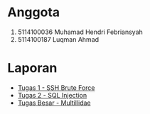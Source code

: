 # Anggota
1. 5114100036 Muhamad Hendri Febriansyah 		
2. 5114100187 Luqman Ahmad 					

# Laporan
- [Tugas 1 - SSH Brute Force](https://github.com/luqmanahmads/laporan-pksj/blob/master/Laporan_Tugas_1/README.md)
- [Tugas 2 - SQL Injection](https://github.com/luqmanahmads/laporan-pksj/blob/master/Laporan_Tugas_2/README.md)
- [Tugas Besar - Multillidae](https://github.com/luqmanahmads/laporan-pksj/tree/master/Laporan_Tugas_Besar/README.md)